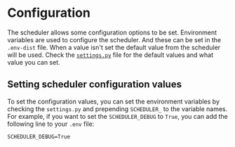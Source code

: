 # Configuration

The scheduler allows some configuration options to be set. Environment
variables are used to configure the scheduler. And these can be set in the
`.env-dist` file. When a value isn't set the default value from the scheduler
will be used. Check the [`settings.py`](../scheduler/config/settings.py) file
for the default values and what value you can set.

## Setting scheduler configuration values

To set the configuration values, you can set the environment variables by
checking the `settings.py` and prepending `SCHEDULER_` to the variable
names. For example, if you want to set the `SCHEDULER_DEBUG` to `True`, you
can add the following line to your `.env` file:

```env
SCHEDULER_DEBUG=True
```
